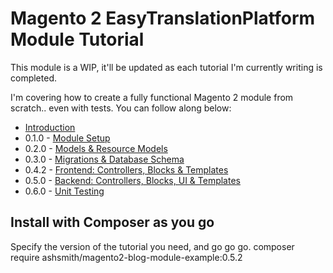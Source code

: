 # Magento 2 EasyTranslationPlatform Module Tutorial

This module is a WIP, it'll be updated as each tutorial I'm currently writing is completed.

I'm covering how to create a fully functional Magento 2 module from scratch.. even with tests. You can follow along below:

- [Introduction](https://www.ashsmith.io/magento2/module-from-scratch-introduction/)
- 0.1.0 - [Module Setup](https://www.ashsmith.io/magento2/module-from-scratch-module-part-1-setup/)
- 0.2.0 - [Models & Resource Models](https://www.ashsmith.io/magento2/module-from-scratch-module-part-2-models/)
- 0.3.0 - [Migrations & Database Schema](http://www.ashsmith.io/magento2/module-from-scratch-part-3-database-tables/)
- 0.4.2 - [Frontend: Controllers, Blocks & Templates](https://www.ashsmith.io/magento2/module-from-scratch-part-4-the-frontend/)
- 0.5.0 - [Backend: Controllers, Blocks, UI & Templates](https://www.ashsmith.io/magento2/module-from-scratch-part-5-adminhtml/)
- 0.6.0 - [Unit Testing](https://www.ashsmith.io/magento2/module-from-scratch-part-6-unit-testing/)


## Install with Composer as you go

Specify the version of the tutorial you need, and go go go.
composer require ashsmith/magento2-blog-module-example:0.5.2
